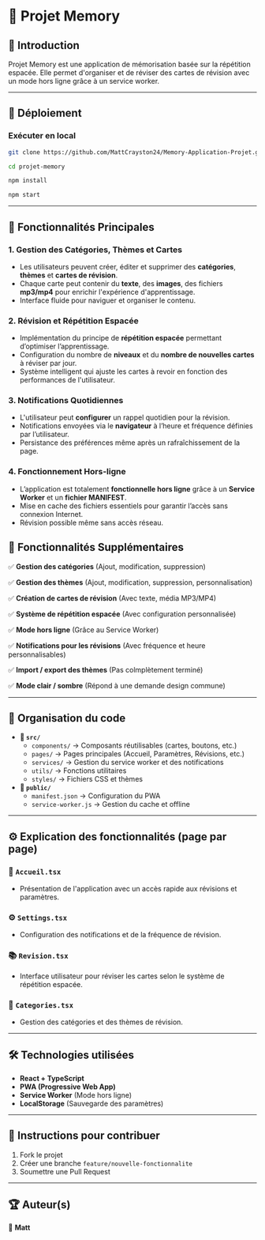 # 📌 Projet Memory

## 📝 Introduction
Projet Memory est une application de mémorisation basée sur la répétition espacée. Elle permet d'organiser et de réviser des cartes de révision avec un mode hors ligne grâce à un service worker.

---

## 🚀 Déploiement
### Exécuter en local
```sh
git clone https://github.com/MattCrayston24/Memory-Application-Projet.git

cd projet-memory

npm install

npm start
```

---

## 🎯 Fonctionnalités Principales


### 1. Gestion des Catégories, Thèmes et Cartes
- Les utilisateurs peuvent créer, éditer et supprimer des **catégories**, **thèmes** et **cartes de révision**.
- Chaque carte peut contenir du **texte**, des **images**, des fichiers **mp3/mp4** pour enrichir l'expérience d'apprentissage.
- Interface fluide pour naviguer et organiser le contenu.

### 2. Révision et Répétition Espacée
- Implémentation du principe de **répétition espacée** permettant d’optimiser l’apprentissage.
- Configuration du nombre de **niveaux** et du **nombre de nouvelles cartes** à réviser par jour.
- Système intelligent qui ajuste les cartes à revoir en fonction des performances de l'utilisateur.

### 3. Notifications Quotidiennes
- L'utilisateur peut **configurer** un rappel quotidien pour la révision.
- Notifications envoyées via le **navigateur** à l’heure et fréquence définies par l’utilisateur.
- Persistance des préférences même après un rafraîchissement de la page.

### 4. Fonctionnement Hors-ligne
- L’application est totalement **fonctionnelle hors ligne** grâce à un **Service Worker** et un **fichier MANIFEST**.
- Mise en cache des fichiers essentiels pour garantir l’accès sans connexion Internet.
- Révision possible même sans accès réseau.

## 🎯 Fonctionnalités Supplémentaires

✅ **Gestion des catégories** (Ajout, modification, suppression)

✅ **Gestion des thèmes** (Ajout, modification, suppression, personnalisation)

✅ **Création de cartes de révision** (Avec texte, média MP3/MP4)

✅ **Système de répétition espacée** (Avec configuration personnalisée)

✅ **Mode hors ligne** (Grâce au Service Worker)

✅ **Notifications pour les révisions** (Avec fréquence et heure personnalisables)

✅ **Import / export des thèmes** (Pas colmplètement terminé)

✅ **Mode clair / sombre** (Répond à une demande design commune)

---

## 📂 Organisation du code
- **📁 `src/`**  
  - `components/` → Composants réutilisables (cartes, boutons, etc.)  
  - `pages/` → Pages principales (Accueil, Paramètres, Révisions, etc.)  
  - `services/` → Gestion du service worker et des notifications  
  - `utils/` → Fonctions utilitaires  
  - `styles/` → Fichiers CSS et thèmes  
- **📁 `public/`**  
  - `manifest.json` → Configuration du PWA  
  - `service-worker.js` → Gestion du cache et offline  

---

## ⚙️ Explication des fonctionnalités (page par page)
### 📌 `Accueil.tsx`
- Présentation de l'application avec un accès rapide aux révisions et paramètres.

### ⚙️ `Settings.tsx`
- Configuration des notifications et de la fréquence de révision.

### 📚 `Revision.tsx`
- Interface utilisateur pour réviser les cartes selon le système de répétition espacée.

### 📁 `Categories.tsx`
- Gestion des catégories et des thèmes de révision.

---

## 🛠️ Technologies utilisées
- **React + TypeScript**
- **PWA (Progressive Web App)**
- **Service Worker** (Mode hors ligne)
- **LocalStorage** (Sauvegarde des paramètres)

---

## 📖 Instructions pour contribuer
1. Fork le projet
2. Créer une branche `feature/nouvelle-fonctionnalite`
3. Soumettre une Pull Request

---

## 🏆 Auteur(s)
👤 **Matt**
